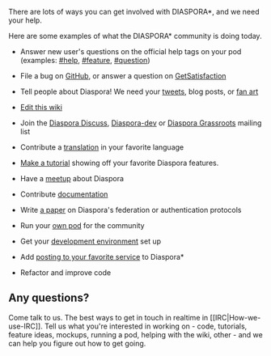 There are lots of ways you can get involved with DIASPORA\*, and we need your help.  

Here are some examples of what the DIASPORA\* community is doing today.

* Answer new user's questions on the official help tags on your pod
  (examples: [#help](https://joindiaspora.com/tags/help), [#feature](https://joindiaspora.com/tags/feature), [#question](https://joindiaspora.com/tags/question))
* File a bug on [GitHub](https://github.com/diaspora/diaspora/bugs), or answer a question on [GetSatisfaction](https://getsatisfaction.com/) 
* Tell people about Diaspora! We need your [tweets](http://twitter.com/home?status=Wow%2C%20the%20%23diaspora%20community%20is%20amazing!%20http%3A%2F%2Fbit.ly%2FeT7lzY), blog posts, or [fan art](https://joindiaspora.com/tags/diaspora)
* [Edit this wiki](https://github.com/diaspora/diaspora/wiki/Help-us-build-the-future-of-the-social-web%21/_edit)
* Join the [Diaspora Discuss](https://groups.google.com/forum/#!forum/diaspora-discuss), [Diaspora-dev](https://groups.google.com/forum/#!forum/diaspora-dev) or [Diaspora Grassroots](https://mailman.stanford.edu/pipermail/diaspora-grassroots/) mailing list
* Contribute a [translation](https://github.com/diaspora/diaspora/wiki/How-to-contribute-translations) in your favorite language
* [Make a tutorial](http://diasporial.com/) showing off your favorite Diaspora features.
* Have a [meetup](http://www.meetup.com/diaspora/) about Diaspora


* Contribute [documentation](http://rubydoc.info/github/diaspora/diaspora/)
* Write [a paper](https://github.com/diaspora/diaspora/wiki/Diaspora%27s-federation-protocol) on Diaspora's federation or authentication protocols
* Run your [own pod](https://diasp.org) for the community
* Get your [development environment](https://github.com/diaspora/diaspora/wiki/Installing-and-Running-Diaspora) set up
* Add [posting to your favorite service](https://github.com/diaspora/diaspora/wiki/Adding-your-favorite-service-to-Diaspora) to Diaspora\*
* Refactor and improve code


## Any questions?
Come talk to us. The best ways to get in touch in realtime in [[IRC|How-we-use-IRC]]. Tell us what you're interested in working on - code, tutorials,
feature ideas, mockups, running a pod, helping with the wiki, other - and we can help you
figure out how to get going.
